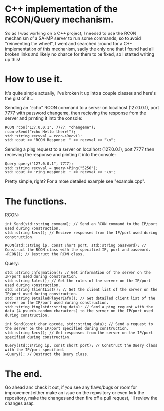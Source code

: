 C++ implementation of the RCON/Query mechanism.
===========

So as I was working on a C++ project, I needed to use the RCON mechanism of a SA-MP server to run some commands, so to avoid "reinventing the wheel", I went and searched around for a C++ implementation of this mechanism, sadly the only one that I found had all broken links and likely no chance for them to be fixed, so I started writing up this!

How to use it.
===========

It's quite simple actually, I've broken it up into a couple classes and here's the gist of it...

Sending an "echo" RCON command to a server on localhost (127.0.0.1), port 7777 with password changeme, then recieving the response from the server and printing it into the console:
```
RCON rcon("127.0.0.1", 7777, "changeme");
rcon->Send("echo Hello there!");
std::string recvval = rcon->Recv();
std::cout << "RCON Response: " << recvval << "\n";
```

Sending a ping request to a server on localhost (127.0.0.1), port 7777 then recieving the response and printing it into the console:
```
Query query("127.0.0.1", 7777);
std::string recvval = query->Ping("5256");
std::cout << "Ping Response: " << recvval << "\n";
```

Pretty simple, right? For a more detailed example see "example.cpp".

The functions.
===========

RCON:
```
int Send(std::string command); // Send an RCON command to the IP/port used during construction.
std::string Recv(); // Recieve responses from the IP/port used during construction.

RCON(std::string ip, const short port, std::string password); // Construct the RCON class with the specified IP, port and password.
~RCON(); // Destruct the RCON class.
```

Query:
```
std::string Information(); // Get information of the server on the IP/port used during construction.
std::string Rules(); // Get the rules of the server on the IP/port used during construction.
std::string ClientList(); // Get the client list of the server on the IP/port used during construction.
std::string DetailedPlayerInfo(); // Get detailed client list of the server on the IP/port used during construction.
std::string Ping(std::string data); // Send a ping request with the data (4 psuedo-random characters) to the server on the IP/port used during construction.

int Send(const char opcode, std::string data); // Send a request to the server on the IP/port specified during construction.
std::string Recv(); // Get responses from the server on the IP/port specified during construction.

Query(std::string ip, const short port); // Construct the Query class with the IP/port specified.
~Query(); // Destruct the Query class.
```

The end.
===========

Go ahead and check it out, if you see any flaws/bugs or room for improvement either make an issue on the repository or even fork the repository, make the changes and then fire off a pull request, I'll review the changes asap.